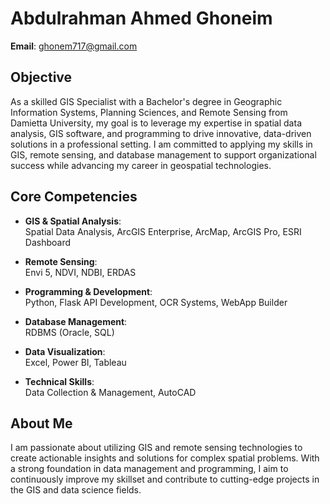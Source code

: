 # Abdulrahman Ahmed Ghoneim

**Email**: [ghonem717@gmail.com](mailto:ghonem717@gmail.com)

## Objective
As a skilled GIS Specialist with a Bachelor's degree in Geographic Information Systems, Planning Sciences, and Remote Sensing from Damietta University, my goal is to leverage my expertise in spatial data analysis, GIS software, and programming to drive innovative, data-driven solutions in a professional setting. I am committed to applying my skills in GIS, remote sensing, and database management to support organizational success while advancing my career in geospatial technologies.

## Core Competencies

- **GIS & Spatial Analysis**:  
  Spatial Data Analysis, ArcGIS Enterprise, ArcMap, ArcGIS Pro, ESRI Dashboard  

- **Remote Sensing**:  
  Envi 5, NDVI, NDBI, ERDAS  

- **Programming & Development**:  
  Python, Flask API Development, OCR Systems, WebApp Builder  

- **Database Management**:  
  RDBMS (Oracle, SQL)  

- **Data Visualization**:  
  Excel, Power BI, Tableau  

- **Technical Skills**:  
  Data Collection & Management, AutoCAD  

## About Me
I am passionate about utilizing GIS and remote sensing technologies to create actionable insights and solutions for complex spatial problems. With a strong foundation in data management and programming, I aim to continuously improve my skillset and contribute to cutting-edge projects in the GIS and data science fields.
